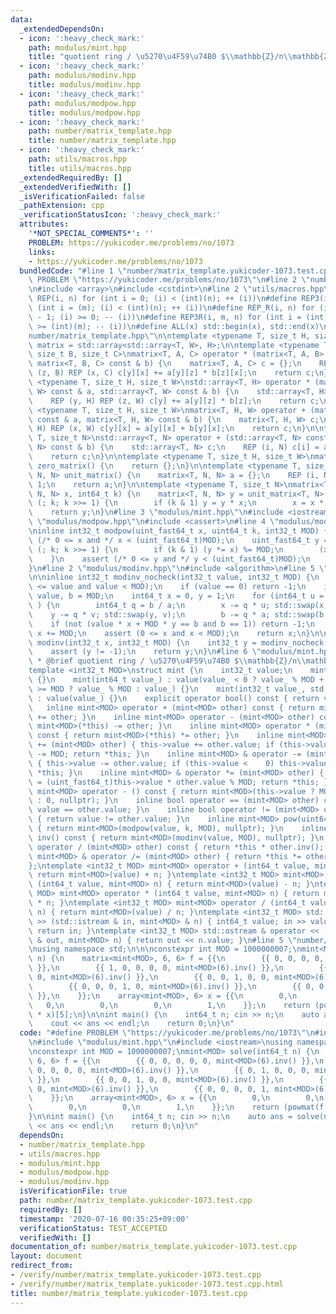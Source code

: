 ```yaml
---
data:
  _extendedDependsOn:
  - icon: ':heavy_check_mark:'
    path: modulus/mint.hpp
    title: "quotient ring / \u5270\u4F59\u74B0 $\\mathbb{Z}/n\\mathbb{Z}$"
  - icon: ':heavy_check_mark:'
    path: modulus/modinv.hpp
    title: modulus/modinv.hpp
  - icon: ':heavy_check_mark:'
    path: modulus/modpow.hpp
    title: modulus/modpow.hpp
  - icon: ':heavy_check_mark:'
    path: number/matrix_template.hpp
    title: number/matrix_template.hpp
  - icon: ':heavy_check_mark:'
    path: utils/macros.hpp
    title: utils/macros.hpp
  _extendedRequiredBy: []
  _extendedVerifiedWith: []
  _isVerificationFailed: false
  _pathExtension: cpp
  _verificationStatusIcon: ':heavy_check_mark:'
  attributes:
    '*NOT_SPECIAL_COMMENTS*': ''
    PROBLEM: https://yukicoder.me/problems/no/1073
    links:
    - https://yukicoder.me/problems/no/1073
  bundledCode: "#line 1 \"number/matrix_template.yukicoder-1073.test.cpp\"\n#define\
    \ PROBLEM \"https://yukicoder.me/problems/no/1073\"\n#line 2 \"number/matrix_template.hpp\"\
    \n#include <array>\n#include <cstdint>\n#line 2 \"utils/macros.hpp\"\n#define\
    \ REP(i, n) for (int i = 0; (i) < (int)(n); ++ (i))\n#define REP3(i, m, n) for\
    \ (int i = (m); (i) < (int)(n); ++ (i))\n#define REP_R(i, n) for (int i = (int)(n)\
    \ - 1; (i) >= 0; -- (i))\n#define REP3R(i, m, n) for (int i = (int)(n) - 1; (i)\
    \ >= (int)(m); -- (i))\n#define ALL(x) std::begin(x), std::end(x)\n#line 5 \"\
    number/matrix_template.hpp\"\n\ntemplate <typename T, size_t H, size_t W>\nusing\
    \ matrix = std::array<std::array<T, W>, H>;\n\ntemplate <typename T, size_t A,\
    \ size_t B, size_t C>\nmatrix<T, A, C> operator * (matrix<T, A, B> const & a,\
    \ matrix<T, B, C> const & b) {\n    matrix<T, A, C> c = {};\n    REP (y, A) REP\
    \ (z, B) REP (x, C) c[y][x] += a[y][z] * b[z][x];\n    return c;\n}\ntemplate\
    \ <typename T, size_t H, size_t W>\nstd::array<T, H> operator * (matrix<T, H,\
    \ W> const & a, std::array<T, W> const & b) {\n    std::array<T, H> c = {};\n\
    \    REP (y, H) REP (z, W) c[y] += a[y][z] * b[z];\n    return c;\n}\n\ntemplate\
    \ <typename T, size_t H, size_t W>\nmatrix<T, H, W> operator + (matrix<T, H, W>\
    \ const & a, matrix<T, H, W> const & b) {\n    matrix<T, H, W> c;\n    REP (y,\
    \ H) REP (x, W) c[y][x] = a[y][x] + b[y][x];\n    return c;\n}\n\ntemplate <typename\
    \ T, size_t N>\nstd::array<T, N> operator + (std::array<T, N> const & a, std::array<T,\
    \ N> const & b) {\n    std::array<T, N> c;\n    REP (i, N) c[i] = a[i] + b[i];\n\
    \    return c;\n}\n\ntemplate <typename T, size_t H, size_t W>\nmatrix<T, H, W>\
    \ zero_matrix() {\n    return {};\n}\n\ntemplate <typename T, size_t N>\nmatrix<T,\
    \ N, N> unit_matrix() {\n    matrix<T, N, N> a = {};\n    REP (i, N) a[i][i] =\
    \ 1;\n    return a;\n}\n\ntemplate <typename T, size_t N>\nmatrix<T, N, N> powmat(matrix<T,\
    \ N, N> x, int64_t k) {\n    matrix<T, N, N> y = unit_matrix<T, N>();\n    for\
    \ (; k; k >>= 1) {\n        if (k & 1) y = y * x;\n        x = x * x;\n    }\n\
    \    return y;\n}\n#line 3 \"modulus/mint.hpp\"\n#include <iostream>\n#line 2\
    \ \"modulus/modpow.hpp\"\n#include <cassert>\n#line 4 \"modulus/modpow.hpp\"\n\
    \ninline int32_t modpow(uint_fast64_t x, uint64_t k, int32_t MOD) {\n    assert\
    \ (/* 0 <= x and */ x < (uint_fast64_t)MOD);\n    uint_fast64_t y = 1;\n    for\
    \ (; k; k >>= 1) {\n        if (k & 1) (y *= x) %= MOD;\n        (x *= x) %= MOD;\n\
    \    }\n    assert (/* 0 <= y and */ y < (uint_fast64_t)MOD);\n    return y;\n\
    }\n#line 2 \"modulus/modinv.hpp\"\n#include <algorithm>\n#line 5 \"modulus/modinv.hpp\"\
    \n\ninline int32_t modinv_nocheck(int32_t value, int32_t MOD) {\n    assert (0\
    \ <= value and value < MOD);\n    if (value == 0) return -1;\n    int64_t a =\
    \ value, b = MOD;\n    int64_t x = 0, y = 1;\n    for (int64_t u = 1, v = 0; a;\
    \ ) {\n        int64_t q = b / a;\n        x -= q * u; std::swap(x, u);\n    \
    \    y -= q * v; std::swap(y, v);\n        b -= q * a; std::swap(b, a);\n    }\n\
    \    if (not (value * x + MOD * y == b and b == 1)) return -1;\n    if (x < 0)\
    \ x += MOD;\n    assert (0 <= x and x < MOD);\n    return x;\n}\n\ninline int32_t\
    \ modinv(int32_t x, int32_t MOD) {\n    int32_t y = modinv_nocheck(x, MOD);\n\
    \    assert (y != -1);\n    return y;\n}\n#line 6 \"modulus/mint.hpp\"\n\n/**\n\
    \ * @brief quotient ring / \u5270\u4F59\u74B0 $\\mathbb{Z}/n\\mathbb{Z}$\n */\n\
    template <int32_t MOD>\nstruct mint {\n    int32_t value;\n    mint() : value()\
    \ {}\n    mint(int64_t value_) : value(value_ < 0 ? value_ % MOD + MOD : value_\
    \ >= MOD ? value_ % MOD : value_) {}\n    mint(int32_t value_, std::nullptr_t)\
    \ : value(value_) {}\n    explicit operator bool() const { return value; }\n \
    \   inline mint<MOD> operator + (mint<MOD> other) const { return mint<MOD>(*this)\
    \ += other; }\n    inline mint<MOD> operator - (mint<MOD> other) const { return\
    \ mint<MOD>(*this) -= other; }\n    inline mint<MOD> operator * (mint<MOD> other)\
    \ const { return mint<MOD>(*this) *= other; }\n    inline mint<MOD> & operator\
    \ += (mint<MOD> other) { this->value += other.value; if (this->value >= MOD) this->value\
    \ -= MOD; return *this; }\n    inline mint<MOD> & operator -= (mint<MOD> other)\
    \ { this->value -= other.value; if (this->value <    0) this->value += MOD; return\
    \ *this; }\n    inline mint<MOD> & operator *= (mint<MOD> other) { this->value\
    \ = (uint_fast64_t)this->value * other.value % MOD; return *this; }\n    inline\
    \ mint<MOD> operator - () const { return mint<MOD>(this->value ? MOD - this->value\
    \ : 0, nullptr); }\n    inline bool operator == (mint<MOD> other) const { return\
    \ value == other.value; }\n    inline bool operator != (mint<MOD> other) const\
    \ { return value != other.value; }\n    inline mint<MOD> pow(uint64_t k) const\
    \ { return mint<MOD>(modpow(value, k, MOD), nullptr); }\n    inline mint<MOD>\
    \ inv() const { return mint<MOD>(modinv(value, MOD), nullptr); }\n    inline mint<MOD>\
    \ operator / (mint<MOD> other) const { return *this * other.inv(); }\n    inline\
    \ mint<MOD> & operator /= (mint<MOD> other) { return *this *= other.inv(); }\n\
    };\ntemplate <int32_t MOD> mint<MOD> operator + (int64_t value, mint<MOD> n) {\
    \ return mint<MOD>(value) + n; }\ntemplate <int32_t MOD> mint<MOD> operator -\
    \ (int64_t value, mint<MOD> n) { return mint<MOD>(value) - n; }\ntemplate <int32_t\
    \ MOD> mint<MOD> operator * (int64_t value, mint<MOD> n) { return mint<MOD>(value)\
    \ * n; }\ntemplate <int32_t MOD> mint<MOD> operator / (int64_t value, mint<MOD>\
    \ n) { return mint<MOD>(value) / n; }\ntemplate <int32_t MOD> std::istream & operator\
    \ >> (std::istream & in, mint<MOD> & n) { int64_t value; in >> value; n = value;\
    \ return in; }\ntemplate <int32_t MOD> std::ostream & operator << (std::ostream\
    \ & out, mint<MOD> n) { return out << n.value; }\n#line 5 \"number/matrix_template.yukicoder-1073.test.cpp\"\
    \nusing namespace std;\n\n\nconstexpr int MOD = 1000000007;\nmint<MOD> solve(int64_t\
    \ n) {\n    matrix<mint<MOD>, 6, 6> f = {{\n        {{ 0, 0, 0, 0, 0, mint<MOD>(6).inv()\
    \ }},\n        {{ 1, 0, 0, 0, 0, mint<MOD>(6).inv() }},\n        {{ 0, 1, 0, 0,\
    \ 0, mint<MOD>(6).inv() }},\n        {{ 0, 0, 1, 0, 0, mint<MOD>(6).inv() }},\n\
    \        {{ 0, 0, 0, 1, 0, mint<MOD>(6).inv() }},\n        {{ 0, 0, 0, 0, 1, mint<MOD>(6).inv()\
    \ }},\n    }};\n    array<mint<MOD>, 6> x = {{\n        0,\n        0,\n     \
    \   0,\n        0,\n        0,\n        1,\n    }};\n    return (powmat(f, n)\
    \ * x)[5];\n}\n\nint main() {\n    int64_t n; cin >> n;\n    auto ans = solve(n);\n\
    \    cout << ans << endl;\n    return 0;\n}\n"
  code: "#define PROBLEM \"https://yukicoder.me/problems/no/1073\"\n#include \"number/matrix_template.hpp\"\
    \n#include \"modulus/mint.hpp\"\n#include <iostream>\nusing namespace std;\n\n\
    \nconstexpr int MOD = 1000000007;\nmint<MOD> solve(int64_t n) {\n    matrix<mint<MOD>,\
    \ 6, 6> f = {{\n        {{ 0, 0, 0, 0, 0, mint<MOD>(6).inv() }},\n        {{ 1,\
    \ 0, 0, 0, 0, mint<MOD>(6).inv() }},\n        {{ 0, 1, 0, 0, 0, mint<MOD>(6).inv()\
    \ }},\n        {{ 0, 0, 1, 0, 0, mint<MOD>(6).inv() }},\n        {{ 0, 0, 0, 1,\
    \ 0, mint<MOD>(6).inv() }},\n        {{ 0, 0, 0, 0, 1, mint<MOD>(6).inv() }},\n\
    \    }};\n    array<mint<MOD>, 6> x = {{\n        0,\n        0,\n        0,\n\
    \        0,\n        0,\n        1,\n    }};\n    return (powmat(f, n) * x)[5];\n\
    }\n\nint main() {\n    int64_t n; cin >> n;\n    auto ans = solve(n);\n    cout\
    \ << ans << endl;\n    return 0;\n}\n"
  dependsOn:
  - number/matrix_template.hpp
  - utils/macros.hpp
  - modulus/mint.hpp
  - modulus/modpow.hpp
  - modulus/modinv.hpp
  isVerificationFile: true
  path: number/matrix_template.yukicoder-1073.test.cpp
  requiredBy: []
  timestamp: '2020-07-16 00:35:25+09:00'
  verificationStatus: TEST_ACCEPTED
  verifiedWith: []
documentation_of: number/matrix_template.yukicoder-1073.test.cpp
layout: document
redirect_from:
- /verify/number/matrix_template.yukicoder-1073.test.cpp
- /verify/number/matrix_template.yukicoder-1073.test.cpp.html
title: number/matrix_template.yukicoder-1073.test.cpp
---
```

